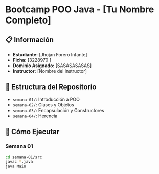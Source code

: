 # Bootcamp POO Java - [Tu Nombre Completo]

## 📋 Información

- **Estudiante:** [Jhojan Forero Infante]
- **Ficha:** [3228970 ]
- **Dominio Asignado:** [SASASASASAS]
- **Instructor:** [Nombre del Instructor]

## 📁 Estructura del Repositorio

- `semana-01/`: Introducción a POO
- `semana-02/`: Clases y Objetos
- `semana-03/`: Encapsulación y Constructores
- `semana-04/`: Herencia

## 🚀 Cómo Ejecutar

### Semana 01
```bash
cd semana-01/src
javac *.java
java Main